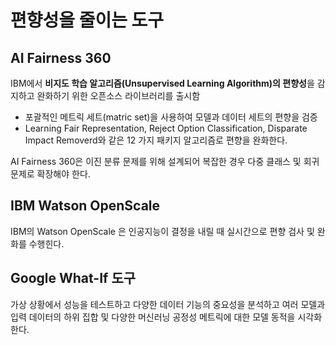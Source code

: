 # 편향성을 줄이는 도구


## AI Fairness 360

IBM에서 **비지도 학습 알고리즘(Unsupervised Learning Algorithm)의 편향성**을 감지하고 완화하기 위한 오픈소스 라이브러리를 출시함

* 포괄적인 메트릭 세트(matric set)을 사용하여 모델과 데이터 세트의 편향을 검증 
* Learning Fair Representation, Reject Option Classification, Disparate Impact Removerd와 같은 12 가지 패키지 알고리즘로 편향을 완화한다. 

AI Fairness 360은 이진 분류 문제를 위해 설계되어 복잡한 경우 다중 클래스 및 회귀 문제로 확장해야 한다. 

## IBM Watson OpenScale

IBM의 Watson OpenScale 은 인공지능이 결정을 내릴 때 실시간으로 편향 검사 및 완화를 수행힌다.

## Google What-If 도구

가상 상황에서 성능을 테스트하고 다양한 데이터 기능의 중요성을 분석하고 여러 모델과 입력 데이터의 하위 집합 및 다양한 머신러닝 공정성 메트릭에 대한 모델 동적을 시각화한다.